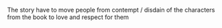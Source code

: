 The story have to move people from contempt / disdain of the characters from the book to love and respect for them 
